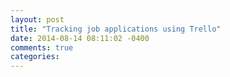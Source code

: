 ```yaml
---
layout: post
title: "Tracking job applications using Trello"
date: 2014-08-14 08:11:02 -0400
comments: true
categories: 
---
```

